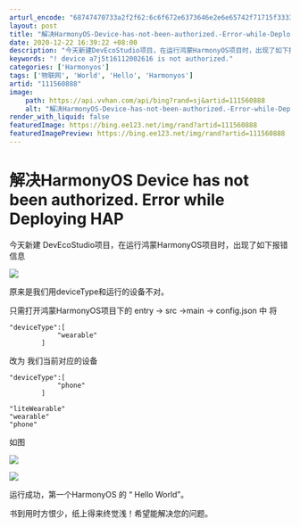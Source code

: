 ```yaml
---
arturl_encode: "68747470733a2f2f62:6c6f672e6373646e2e6e65742f71715f33333732313332302f:61727469636c652f64657461696c732f313131353630383838"
layout: post
title: "解决HarmonyOS-Device-has-not-been-authorized.-Error-while-Deploying-HAP"
date: 2020-12-22 16:39:22 +08:00
description: "今天新建DevEcoStudio项目，在运行鸿蒙HarmonyOS项目时，出现了如下报错信息原来是我"
keywords: "! device a7j5t16112002616 is not authorized."
categories: ['Harmonyos']
tags: ['物联网', 'World', 'Hello', 'Harmonyos']
artid: "111560888"
image:
    path: https://api.vvhan.com/api/bing?rand=sj&artid=111560888
    alt: "解决HarmonyOS-Device-has-not-been-authorized.-Error-while-Deploying-HAP"
render_with_liquid: false
featuredImage: https://bing.ee123.net/img/rand?artid=111560888
featuredImagePreview: https://bing.ee123.net/img/rand?artid=111560888
---
```


# 解决HarmonyOS Device has not been authorized. Error while Deploying HAP

今天新建 DevEcoStudio项目，在运行鸿蒙HarmonyOS项目时，出现了如下报错信息

![](https://i-blog.csdnimg.cn/blog_migrate/911ea369bbb6e7fb88742a7e2f73f874.png)

原来是我们用deviceType和运行的设备不对。

只需打开鸿蒙HarmonyOS项目下的 entry -> src ->main -> config.json 中 将

```
"deviceType":[
			"wearable"
		]
```

改为 我们当前对应的设备

```
"deviceType":[
			"phone"
		]
```

```
"liteWearable"
"wearable"
"phone"
```

如图

![](https://i-blog.csdnimg.cn/blog_migrate/5268a25e9ebe644ee62fbac735c72505.png)

![](https://i-blog.csdnimg.cn/blog_migrate/f0cb80d547956a524e7c22d91fd9075d.png)

运行成功，第一个HarmonyOS 的 “ Hello World”。

书到用时方恨少，纸上得来终觉浅！希望能解决您的问题。